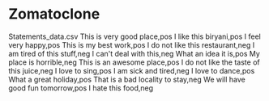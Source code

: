 
# Zomatoclone
Statements_data.csv
This is very good place,pos
I like this biryani,pos
I feel very happy,pos
This is my best work,pos
I do not like this restaurant,neg
I am tired of this stuff,neg
I can't deal with this,neg
What an idea it is,pos
My place is horrible,neg
This is an awesome place,pos
I do not like the taste of this juice,neg
I love to sing,pos
I am sick and tired,neg
I love to dance,pos
What a great holiday,pos
That is a bad locality to stay,neg
We will have good fun tomorrow,pos
I hate this food,neg
